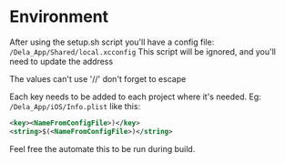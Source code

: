 # Environment

After using the setup.sh script you'll have a config file: `/Dela_App/Shared/local.xcconfig` This script will be ignored, and you'll need to update the address

The values can't use '//' don't forget to escape

Each key needs to be added to each project where it's needed. Eg: 
`/Dela_App/iOS/Info.plist` like this:
```xml 
<key><NameFromConfigFile>)</key>
<string>$(<NameFromConfigFile>)</string>
```

Feel free the automate this to be run during build.